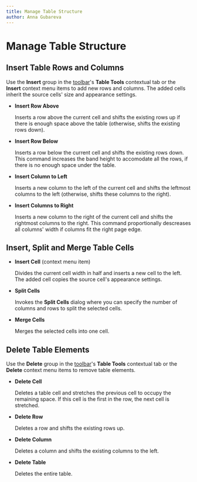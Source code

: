 ```yaml
---
title: Manage Table Structure
author: Anna Gubareva
---
```

# Manage Table Structure

## Insert Table Rows and Columns

Use the **Insert** group in the [toolbar](../../report-designer-tools/toolbar.md)'s **Table Tools** contextual tab or the **Insert** context menu items to add new rows and columns. The added cells inherit the source cells' size and appearance settings.

* **Insert Row Above**
    
    Inserts a row above the current cell and shifts the existing rows up if there is enough space above the table (otherwise, shifts the existing rows down).

* **Insert Row Below**

    Inserts a row below the current cell and shifts the existing rows down. This command increases the band height to accomodate all the rows, if there is no enough space under the table.

* **Insert Column to Left**

    Inserts a new column to the left of the current cell and shifts the leftmost columns to the left (otherwise, shifts these columns to the right). 

* **Insert Columns to Right**

    Inserts a new column to the right of the current cell and shifts the rightmost columns to the right. This command proportionally descreases all columns' width if columns fit the right page edge.

## Insert, Split and Merge Table Cells

* **Insert Cell** (context menu item)

    Divides the current cell width in half and inserts a new cell to the left. The added cell copies the source cell's appearance settings.

* **Split Cells**

    Invokes the **Split Cells** dialog where you can specify the number of columns and rows to split the selected cells. 

* **Merge Cells**

    Merges the selected cells into one cell. 

## Delete Table Elements

Use the **Delete** group in the [toolbar](../../report-designer-tools/toolbar.md)'s **Table Tools** contextual tab or the **Delete** context menu items to remove table elements.

* **Delete Cell**
	
    Deletes a table cell and stretches the previous cell to occupy the remaining space. If this cell is the first in the row, the next cell is stretched.

* **Delete Row**

    Deletes a row and shifts the existing rows up.

* **Delete Column**

    Deletes a column and shifts the existing columns to the left.

* **Delete Table**

    Deletes the entire table.